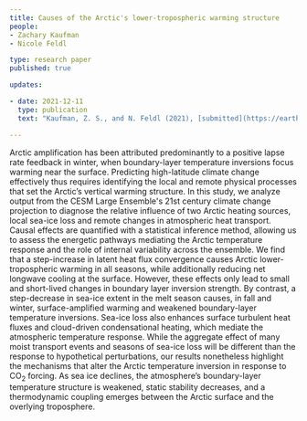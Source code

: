 ```yaml
---
title: Causes of the Arctic's lower-tropospheric warming structure 
people:
- Zachary Kaufman
- Nicole Feldl

type: research paper
published: true

updates:

- date: 2021-12-11
  type: publication
  text: "Kaufman, Z. S., and N. Feldl (2021), [submitted](https://eartharxiv.org/repository/view/2941/)."

---
```


Arctic amplification has been attributed predominantly to a positive lapse rate feedback in winter, when boundary-layer temperature inversions focus warming near the surface. Predicting high-latitude climate change effectively thus requires identifying the local and remote physical processes that set the Arctic’s vertical warming structure. In this study, we analyze output from the CESM Large Ensemble's 21st century climate change projection to diagnose the relative influence of two Arctic heating sources, local sea-ice loss and remote changes in atmospheric heat transport. Causal effects are quantified with a statistical inference method, allowing us to assess the energetic pathways mediating the Arctic temperature response and the role of internal variability across the ensemble. We find that a step-increase in latent heat flux convergence causes Arctic lower-tropospheric warming in all seasons, while additionally reducing net longwave cooling at the surface. However, these effects only lead to small and short-lived changes in boundary layer inversion strength. By contrast, a step-decrease in sea-ice extent in the melt season causes, in fall and winter, surface-amplified warming and weakened boundary-layer temperature inversions. Sea-ice loss also enhances surface turbulent heat fluxes and cloud-driven condensational heating, which mediate the atmospheric temperature response. While the aggregate effect of many moist transport events and seasons of sea-ice loss will be different than the response to hypothetical perturbations, our results nonetheless highlight the mechanisms that alter the Arctic temperature inversion in response to CO$_2$ forcing. As sea ice declines, the atmosphere’s boundary-layer temperature structure is weakened, static stability decreases, and a thermodynamic coupling emerges between the Arctic surface and the overlying troposphere.

